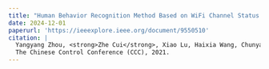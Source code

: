 ```yaml
---
title: "Human Behavior Recognition Method Based on WiFi Channel Status Information"
date: 2024-12-01
paperurl: 'https://ieeexplore.ieee.org/document/9550510'
citation: |
  Yangyang Zhou, <strong>Zhe Cui</strong>, Xiao Lu, Haixia Wang, Chunyang Sheng, Zhiguo Zhang <br>
  The Chinese Control Conference (CCC), 2021. 
---
```

